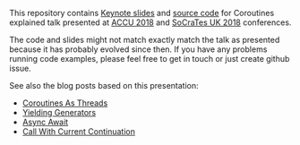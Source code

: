 This repository contains 
[Keynote slides](https://github.com/dkandalov/coroutines-explained/blob/master/slides.key) 
and [source code](https://github.com/dkandalov/coroutines-explained/tree/master/src)
for Coroutines explained
talk presented at [ACCU 2018](https://conference.accu.org/2018/schedule.html)
and [SoCraTes UK 2018](http://socratesuk.org) conferences.

The code and slides might not match exactly match the talk as presented because it has probably evolved since then. If you have any problems running code examples, please feel free to get in touch or just create github issue.

See also the blog posts based on this presentation:
 - [Coroutines As Threads](http://dkandalov.github.io/coroutines-as-threads)
 - [Yielding Generators](http://dkandalov.github.io/yielding-generators)
 - [Async Await](http://dkandalov.github.io/async-await)
 - [Call With Current Continuation](http://dkandalov.github.io/call-with-current-continuation)
 
